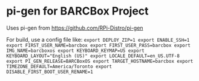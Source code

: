 # pi-gen for BARCBox Project

Uses pi-gen from https://github.com/RPi-Distro/pi-gen

For build, use a config file like:
``
export DEPLOY_ZIP=1
export ENABLE_SSH=1
export FIRST_USER_NAME=barcbox
export FIRST_USER_PASS=barcbox
export IMG_NAME=barcboxos
export KEYBOARD_KEYMAP=US
export KEYBOARD_LAYOUT="English (US)"
export LOCALE_DEFAULT=en_US.UTF-8
export PI_GEN_RELEASE=BARCBoxOS
export TARGET_HOSTNAME=barcbox
export TIMEZONE_DEFAULT=America/Toronto
export DISABLE_FIRST_BOOT_USER_RENAME=1
``
